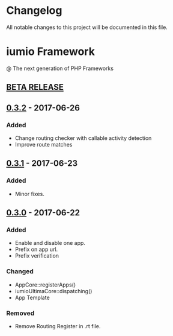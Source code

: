 # Changelog
All notable changes to this project will be documented in this file.

iumio Framework
================

@ The next generation of PHP Frameworks

## [BETA RELEASE]

## [0.3.2] - 2017-06-26
### Added
- Change routing checker with callable activity detection
- Improve route matches

## [0.3.1] - 2017-06-23
### Added
- Minor fixes.

## [0.3.0] - 2017-06-22
### Added
- Enable and disable one app.
- Prefix on app url.
- Prefix verification


### Changed
- AppCore::registerApps()
- iumioUltimaCore::dispatching()
- App Template 

### Removed
- Remove Routing Register in .rt file.


[BETA RELEASE]: https://github.com/iumio-team/iumio-framework/
[0.3.0]: https://github.com/iumio-team/iumio-framework/releases
[0.3.1]: https://github.com/iumio-team/iumio-framework/releases
[0.3.2]: https://github.com/iumio-team/iumio-framework/releases
